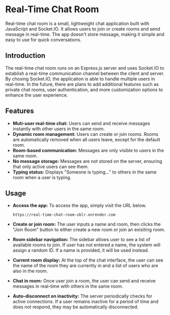 # Real-Time Chat Room

Real-time chat room is a small, lightweight chat application built with JavaScript and Socket.IO. It allows users to join or create rooms and send message in real-time. The app doesn't store message, making it simple and easy to use for quick conversations.

## Introduction

The real-time chat room runs on an Express.js server and uses Socket.IO to establish a real-time communication channel between the client and server. By chosing Socket.IO, the application is able to handle multiple users in real-time.
In the future, there are plans to add additional features such as private chat rooms, user authentication, and more customization options to enhance the user experience.

## Features

- **Muti-user real-time chat:** Users can send and receive messages instantly with other users in the same room.
- **Dynamic room management:** Users can create or join rooms. Rooms are automatically removed when all users leave, except for the default room.
- **Room-based communication:** Messages are only visible to users in the same room.
- **No message storage:** Messages are not stored on the server, ensuring that only active users can see them.
- **Typing status:** Displays "Someone is typing..." to others in the same room when a user is typing.

## Usage

- **Access the app:** To access the app, simply visit the URL below.

  ```shell
  https://real-time-chat-room-sblr.onrender.com
  ```

- **Create or join room:** The user inputs a name and room, then clicks the "Join Room" button to either create a new room or join an exisiting room.

- **Room sidebar navigation:** The sidebar allows user to see a list of available rooms to join. If user has not entered a name, the system will assign a random ID. If a name is provided, it will be used instead.

- **Current room display:** At the top of the chat interface, the user can see the name of the room they are currently in and a list of users who are also in the room.

- **Chat in room:** Once user join a room, the user can send and receive messages in real-time with others in the same room.

- **Auto-disconnect on inactivity:** The server periodically checks for active connections. If a user remains inactive for a period of time and does not respond, they may be automatically disconnected.
